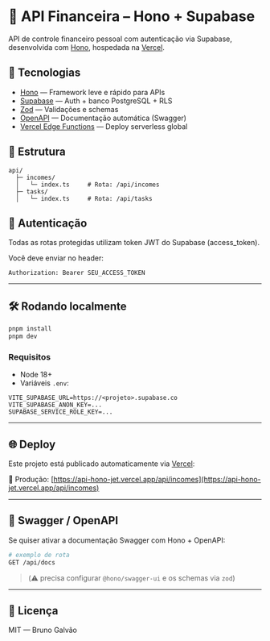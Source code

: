 # 🧠 API Financeira – Hono + Supabase

API de controle financeiro pessoal com autenticação via Supabase, desenvolvida com [Hono](https://hono.dev/), hospedada na [Vercel](https://vercel.com).

## 🚀 Tecnologias

- [Hono](https://hono.dev/) — Framework leve e rápido para APIs
- [Supabase](https://supabase.com/) — Auth + banco PostgreSQL + RLS
- [Zod](https://github.com/colinhacks/zod) — Validações e schemas
- [OpenAPI](https://hono.dev/extensions/openapi) — Documentação automática (Swagger)
- [Vercel Edge Functions](https://vercel.com/docs/functions/edge-functions) — Deploy serverless global

## 📂 Estrutura

```
api/
  ├─ incomes/
  │   └─ index.ts     # Rota: /api/incomes
  ├─ tasks/
  │   └─ index.ts     # Rota: /api/tasks
```

## 🔐 Autenticação

Todas as rotas protegidas utilizam token JWT do Supabase (access_token).

Você deve enviar no header:

```http
Authorization: Bearer SEU_ACCESS_TOKEN
```

---


## 🛠️ Rodando localmente

```bash
pnpm install
pnpm dev
```

### Requisitos

- Node 18+
- Variáveis `.env`:

```env
VITE_SUPABASE_URL=https://<projeto>.supabase.co
VITE_SUPABASE_ANON_KEY=...
SUPABASE_SERVICE_ROLE_KEY=...
```

---

## 🌐 Deploy

Este projeto está publicado automaticamente via [Vercel](https://vercel.com):

📡 Produção: [https://api-hono-jet.vercel.app/api/incomes](https://api-hono-jet.vercel.app/api/incomes)

---

## 🧪 Swagger / OpenAPI

Se quiser ativar a documentação Swagger com Hono + OpenAPI:

```bash
# exemplo de rota
GET /api/docs
```

> (⚠️ precisa configurar `@hono/swagger-ui` e os schemas via `zod`)

---

## 📄 Licença

MIT — Bruno Galvão
